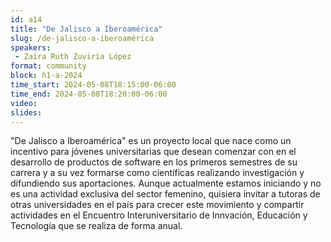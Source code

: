 ```yaml
---
id: a14
title: "De Jalisco a Iberoamérica"
slug: /de-jalisco-a-iberoamérica
speakers:
 - Zaira Ruth Zuviría López
format: community
block: h1-a-2024
time_start: 2024-05-08T18:15:00-06:00
time_end: 2024-05-08T18:20:00-06:00
video:
slides:
---
```


"De Jalisco a Iberoamérica" es un proyecto local que nace como un incentivo para jóvenes universitarias que desean comenzar con en el desarrollo de productos de software en los primeros semestres de su carrera y a su vez formarse como científicas realizando investigación y difundiendo sus aportaciones. Aunque actualmente estamos iniciando y no es una actividad exclusiva del sector femenino, quisiera invitar a tutoras de otras universidades en el país para crecer este movimiento y compartir actividades en el Encuentro Interuniversitario de Innvación, Educación y Tecnología que se realiza de forma anual.